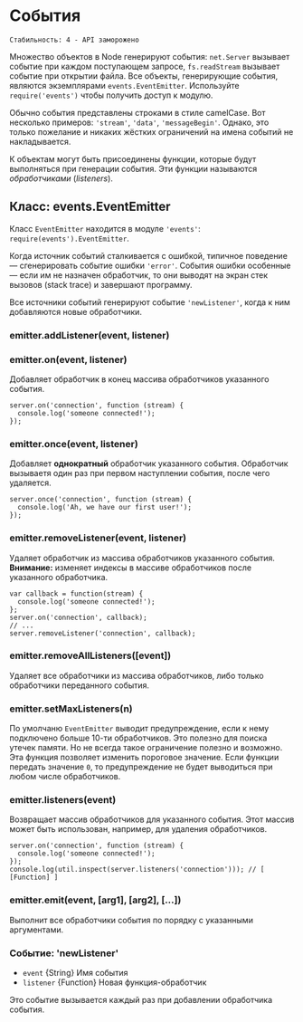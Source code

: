 # Cобытия

    Стабильность: 4 - API заморожено


<!--type=module-->

Множество объектов в Node генерируют события: `net.Server` вызывает событие
при каждом поступающем запросе, `fs.readStream` вызывает событие при открытии файла.
Все объекты, генерирующие события, являются экземплярами `events.EventEmitter`.
Используйте `require('events')` чтобы получить доступ к модулю.

Обычно события представлены строками в стиле camelCase. Вот несколько примеров:
`'stream'`, `'data'`, `'messageBegin'`. Однако, это только пожелание и никаких
жёстких ограничений на имена событий не накладывается.

К объектам могут быть присоединены функции, которые будут выполняться
при генерации события. Эти функции называются _обработчиками_ (_listeners_).


## Класс: events.EventEmitter

Класс `EventEmitter` находится в модуле `'events'`: `require(events').EventEmitter`.

Когда источник событий сталкивается с ошибкой, типичное поведение — сгенерировать
событие ошибки `'error'`. События ошибки особенные — если им не назначен
обработчик, то они выводят на экран стек вызовов (stack trace) и завершают программу.

Все источники событий генерируют событие `'newListener'`,
когда к ним добавляются новые обработчики.

### emitter.addListener(event, listener)
### emitter.on(event, listener)

Добавляет обработчик в конец массива обработчиков указанного события.

    server.on('connection', function (stream) {
      console.log('someone connected!');
    });

### emitter.once(event, listener)

Добавляет **однократный** обработчик указанного события. Обработчик вызываетя
один раз при первом наступлении события, после чего удаляется.

    server.once('connection', function (stream) {
      console.log('Ah, we have our first user!');
    });

### emitter.removeListener(event, listener)

Удаляет обработчик из массива обработчиков указанного события.
**Внимание:** изменяет индексы в массиве обработчиков после указанного обработчика.

    var callback = function(stream) {
      console.log('someone connected!');
    };
    server.on('connection', callback);
    // ...
    server.removeListener('connection', callback);


### emitter.removeAllListeners([event])

Удаляет все обработчики из массива обработчиков, либо только обработчики переданного события.


### emitter.setMaxListeners(n)

По умолчаню `EventEmitter` выводит предупреждение, если к нему подключено
больше 10-ти обработчиков. Это полезно для поиска утечек памяти.
Но не всегда такое ограничение полезно и возможно. Эта функция позволяет изменить
пороговое значение. Если функции передать значение `0`,
то предупреждение не будет выводиться при любом числе обработчиков.


### emitter.listeners(event)

Возвращает массив обработчиков для указанного события. Этот массив может быть
использован, например, для удаления обработчиков.

    server.on('connection', function (stream) {
      console.log('someone connected!');
    });
    console.log(util.inspect(server.listeners('connection'))); // [ [Function] ]

### emitter.emit(event, [arg1], [arg2], [...])

Выполнит все обработчики события по порядку с указанными аргументами.

### Событие: 'newListener'

* `event` {String} Имя события
* `listener` {Function} Новая функция-обработчик

Это событие вызывается каждый раз при добавлении обработчика события.
